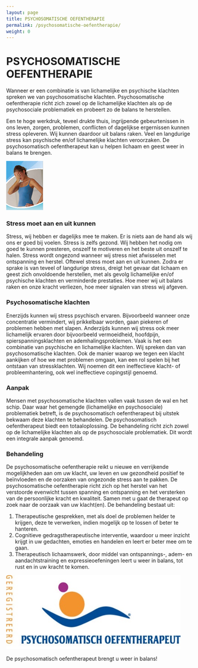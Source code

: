 ```yaml
---
layout: page
title: PSYCHOSOMATISCHE OEFENTHERAPIE
permalink: /psychosomatische-oefentherapie/
weight: 0
---
```

# PSYCHOSOMATISCHE OEFENTHERAPIE

Wanneer er een combinatie is van lichamelijke en psychische klachten spreken we van psychosomatische klachten. Psychosomatische oefentherapie richt zich zowel op de lichamelijke klachten als op de psychosociale problematiek en probeert zo de balans te herstellen.

Een te hoge werkdruk, teveel drukte thuis, ingrijpende gebeurtenissen in ons leven, zorgen, problemen, conflicten of dagelijkse ergernissen kunnen stress opleveren. Wij kunnen daardoor uit balans raken. Veel en langdurige stress kan psychische en/of lichamelijke klachten veroorzaken. De psychosomatisch oefentherapeut kan u helpen lichaam en geest weer in balans te brengen.

![stress](/assets/images/vrouw.png)

### Stress moet aan en uit kunnen

Stress, wij hebben er dagelijks mee te maken. Er is niets aan de hand als wij ons er goed bij voelen. Stress is zelfs gezond. Wij hebben het nodig om goed te kunnen presteren, onszelf te motiveren en het beste uit onszelf te halen. Stress wordt ongezond wanneer wij stress niet afwisselen met ontspanning en herstel. Oftewel stress moet aan en uit kunnen. Zodra er sprake is van teveel of langdurige stress, dreigt het gevaar dat lichaam en geest zich onvoldoende herstellen, met als gevolg lichamelijke en/of psychische klachten en verminderde prestaties. Hoe meer wij uit balans raken en onze kracht verliezen, hoe meer signalen van stress wij afgeven.

### Psychosomatische klachten

Enerzijds kunnen wij stress psychisch ervaren. Bijvoorbeeld wanneer onze concentratie vermindert, wij prikkelbaar worden, gaan piekeren of problemen hebben met slapen. Anderzijds kunnen wij stress ook meer lichamelijk ervaren door bijvoorbeeld vermoeidheid, hoofdpijn, spierspanningsklachten en ademhalingsproblemen. Vaak is het een combinatie van psychische en lichamelijke klachten. Wij spreken dan van psychosomatische klachten. Ook de manier waarop we tegen een klacht aankijken of hoe we met problemen omgaan, kan een rol spelen bij het ontstaan van stressklachten. Wij noemen dit een ineffectieve klacht- of probleemhantering, ook wel ineffectieve copingstijl genoemd.

### Aanpak

Mensen met psychosomatische klachten vallen vaak tussen de wal en het schip. Daar waar het gemengde (lichamelijke en psychosociale) problematiek betreft, is de psychosomatisch oefentherapeut bij uitstek bekwaam deze klachten te behandelen. De psychosomatisch oefentherapeut biedt een totaaloplossing. De behandeling richt zich zowel op de lichamelijke klachten als op de psychosociale problematiek. Dit wordt een integrale aanpak genoemd.

### Behandeling

De psychosomatische oefentherapie reikt u nieuwe en verrijkende mogelijkheden aan om uw klacht, uw leven en uw gezondheid positief te beïnvloeden en de oorzaken van ongezonde stress aan te pakken. De psychosomatische oefentherapie richt zich op het herstel van het verstoorde evenwicht tussen spanning en ontspanning en het versterken van de persoonlijke kracht en kwaliteit. Samen met u gaat de therapeut op zoek naar de oorzaak van uw klacht(en). De behandeling bestaat uit:

1. Therapeutische gesprekken, met als doel de problemen helder te krijgen, deze te verwerken, indien mogelijk op te lossen of beter te hanteren. 
2. Cognitieve gedragstherapeutische interventie, waardoor u meer inzicht krijgt in uw gedachten, emoties en handelen en leert er beter mee om te gaan. 
3. Therapeutisch lichaamswerk, door middel van ontspannings-, adem- en aandachtstraining en expressieoefeningen leert u weer in balans, tot rust en in uw kracht te komen.  

![psychosomatische oefentherapie](/assets/images/psychosomatische-oefentherapie.jpg)

De psychosomatisch oefentherapeut brengt u weer in balans!
